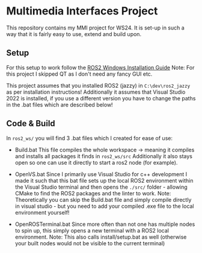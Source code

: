 # Multimedia Interfaces Project
This repository contains my MMI project for WS24.
It is set-up in such a way that it is fairly easy to use, extend and build upon.

## Setup

For this setup to work follow the [ROS2 Windows Installation Guide](https://docs.ros.org/en/jazzy/Installation/Windows-Install-Binary.html)
Note: For this project I skipped QT as I don't need any fancy GUI etc.

This project assumes that you installed ROS2 (jazzy) in `C:\dev\ros2_jazzy` as per installation instructions!
Additionally it assumes that Visual Studio 2022 is installed, if you use a different version you have to change the paths in the .bat files which 
are described below!

## Code & Build
In `ros2_ws/` you will find 3 .bat files which I created for ease of use:

- Build.bat
    This file compiles the whole workspace -> meaning it compiles and installs all packages it finds in `ros2_ws/src`
    Additionally it also stays open so one can use it directly to start a ros2 node (for example).

- OpenVS.bat
    Since I primarily use Visual Studio for c++ development I made it such that this bat file sets up the local ROS2 environment within 
    the Visual Studio terminal and then opens the `./src/` folder - allowing CMake to find the ROS2 packages and the linter to work.
    Note: Theoretically you can skip the Build.bat file and simply compile directly in visual studio - but you need to add your compiled
    .exe file to the local environment yourself!

- OpenROSTerminal.bat
    Since more often than not one has multiple nodes to spin up, this simply opens a new terminal with a ROS2 local environment. 
    Note: This also calls install/setup.bat as well (otherwise your built nodes would not be visible to the current terminal)
    
